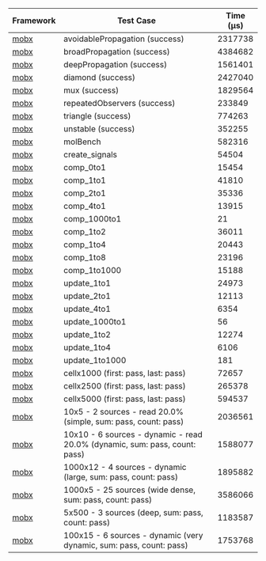 | Framework | Test Case | Time (μs) |
| --- | --- | --- |
| [mobx](https://github.com/mobxjs/mobx.dart) | avoidablePropagation (success) | 2317738 |
| [mobx](https://github.com/mobxjs/mobx.dart) | broadPropagation (success) | 4384682 |
| [mobx](https://github.com/mobxjs/mobx.dart) | deepPropagation (success) | 1561401 |
| [mobx](https://github.com/mobxjs/mobx.dart) | diamond (success) | 2427040 |
| [mobx](https://github.com/mobxjs/mobx.dart) | mux (success) | 1829564 |
| [mobx](https://github.com/mobxjs/mobx.dart) | repeatedObservers (success) | 233849 |
| [mobx](https://github.com/mobxjs/mobx.dart) | triangle (success) | 774263 |
| [mobx](https://github.com/mobxjs/mobx.dart) | unstable (success) | 352255 |
| [mobx](https://github.com/mobxjs/mobx.dart) | molBench | 582316 |
| [mobx](https://github.com/mobxjs/mobx.dart) | create_signals | 54504 |
| [mobx](https://github.com/mobxjs/mobx.dart) | comp_0to1 | 15454 |
| [mobx](https://github.com/mobxjs/mobx.dart) | comp_1to1 | 41810 |
| [mobx](https://github.com/mobxjs/mobx.dart) | comp_2to1 | 35336 |
| [mobx](https://github.com/mobxjs/mobx.dart) | comp_4to1 | 13915 |
| [mobx](https://github.com/mobxjs/mobx.dart) | comp_1000to1 | 21 |
| [mobx](https://github.com/mobxjs/mobx.dart) | comp_1to2 | 36011 |
| [mobx](https://github.com/mobxjs/mobx.dart) | comp_1to4 | 20443 |
| [mobx](https://github.com/mobxjs/mobx.dart) | comp_1to8 | 23196 |
| [mobx](https://github.com/mobxjs/mobx.dart) | comp_1to1000 | 15188 |
| [mobx](https://github.com/mobxjs/mobx.dart) | update_1to1 | 24973 |
| [mobx](https://github.com/mobxjs/mobx.dart) | update_2to1 | 12113 |
| [mobx](https://github.com/mobxjs/mobx.dart) | update_4to1 | 6354 |
| [mobx](https://github.com/mobxjs/mobx.dart) | update_1000to1 | 56 |
| [mobx](https://github.com/mobxjs/mobx.dart) | update_1to2 | 12274 |
| [mobx](https://github.com/mobxjs/mobx.dart) | update_1to4 | 6106 |
| [mobx](https://github.com/mobxjs/mobx.dart) | update_1to1000 | 181 |
| [mobx](https://github.com/mobxjs/mobx.dart) | cellx1000 (first: pass, last: pass) | 72657 |
| [mobx](https://github.com/mobxjs/mobx.dart) | cellx2500 (first: pass, last: pass) | 265378 |
| [mobx](https://github.com/mobxjs/mobx.dart) | cellx5000 (first: pass, last: pass) | 594537 |
| [mobx](https://github.com/mobxjs/mobx.dart) | 10x5 - 2 sources - read 20.0% (simple, sum: pass, count: pass) | 2036561 |
| [mobx](https://github.com/mobxjs/mobx.dart) | 10x10 - 6 sources - dynamic - read 20.0% (dynamic, sum: pass, count: pass) | 1588077 |
| [mobx](https://github.com/mobxjs/mobx.dart) | 1000x12 - 4 sources - dynamic (large, sum: pass, count: pass) | 1895882 |
| [mobx](https://github.com/mobxjs/mobx.dart) | 1000x5 - 25 sources (wide dense, sum: pass, count: pass) | 3586066 |
| [mobx](https://github.com/mobxjs/mobx.dart) | 5x500 - 3 sources (deep, sum: pass, count: pass) | 1183587 |
| [mobx](https://github.com/mobxjs/mobx.dart) | 100x15 - 6 sources - dynamic (very dynamic, sum: pass, count: pass) | 1753768 |
